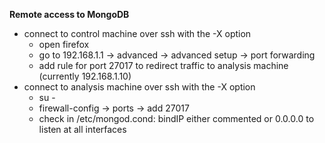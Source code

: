 **Remote access to MongoDB**

- connect to control machine over ssh with the -X option
    - open firefox
    - go to 192.168.1.1 -> advanced -> advanced setup -> port forwarding
    - add rule for port 27017 to redirect traffic to analysis machine (currently 192.168.1.10)
- connect to analysis machine over ssh with the -X option
    - su -
    - firewall-config -> ports -> add 27017
    - check in /etc/mongod.cond: bindIP either commented or 0.0.0.0 to listen at all interfaces